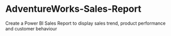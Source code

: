 # AdventureWorks-Sales-Report
Create a Power BI Sales Report to display sales trend, product performance and customer behaviour
